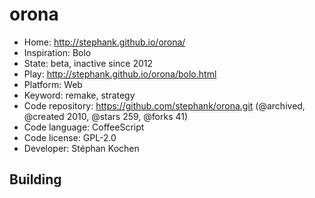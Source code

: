 # orona

- Home: http://stephank.github.io/orona/
- Inspiration: Bolo
- State: beta, inactive since 2012
- Play: http://stephank.github.io/orona/bolo.html
- Platform: Web
- Keyword: remake, strategy
- Code repository: https://github.com/stephank/orona.git (@archived, @created 2010, @stars 259, @forks 41)
- Code language: CoffeeScript
- Code license: GPL-2.0
- Developer: Stéphan Kochen

## Building
